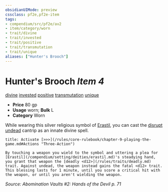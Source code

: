 ```yaml
---
obsidianUIMode: preview
cssclass: pf2e,pf2e-item
tags:
- compendium/src/pf2e/av2
- item/category/worn
- trait/divine
- trait/invested
- trait/positive
- trait/transmutation
- trait/unique
aliases: ["Hunter's Brooch"]
---
```

# Hunter's Brooch *Item 4*  
[divine](/rules/traits/divine.md)  [invested](/rules/traits/invested.md)  [positive](/rules/traits/positive.md)  [transmutation](/rules/traits/transmutation.md)  [unique](/rules/traits/unique.md)  

- **Price** 80 gp
- **Usage** worn; **Bulk** L
- **Category** Worn

While wearing this silver religious symbol of [Erastil](/compendium/setting/deities/erastil.md), you can cast the [disrupt undead](/compendium/spells/disrupt-undead.md) cantrip as an innate divine spell.

```ad-embed-ability
title: Activate [>>>](/rules/core-rulebook/chapter-9-playing-the-game.md#Actions "Three-Action")

By touching a weapon you wield to the symbol and uttering a plea for [Erastil](/compendium/setting/deities/erastil.md)'s steadying hand, you grant that weapon the [deadly <d12>](/rules/traits/deadly.md) trait. Against undead, the weapon instead gains the fatal <d12> trait. This blessing lasts for 1 minute, until you score a critical hit with the weapon, or until you aren't wielding the weapon.
```

*Source: Abomination Vaults #2: Hands of the Devil p. 71*